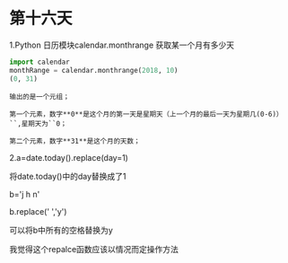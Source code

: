 # 第十六天

1.Python 日历模块calendar.monthrange 获取某一个月有多少天

```python
import calendar
monthRange = calendar.monthrange(2018, 10)
(0, 31)
```

`输出的是一个元组；`

`第一个元素，数字**0**是这个月的第一天是星期天（上一个月的最后一天为星期几(0-6)）``,星期天为``0；`

`第二个元素，数字**31**是这个月的天数；`



2.a=date.today().replace(day=1)

将date.today()中的day替换成了1

b='j h n'

b.replace(' ','y')

可以将b中所有的空格替换为y

我觉得这个repalce函数应该以情况而定操作方法